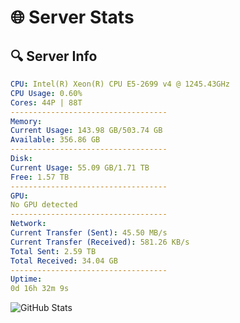 # 🌐 Server Stats
## 🔍 Server Info
```yaml
CPU: Intel(R) Xeon(R) CPU E5-2699 v4 @ 1245.43GHz
CPU Usage: 0.60%
Cores: 44P | 88T
-----------------------------------
Memory:
Current Usage: 143.98 GB/503.74 GB
Available: 356.86 GB
-----------------------------------
Disk:
Current Usage: 55.09 GB/1.71 TB
Free: 1.57 TB
-----------------------------------
GPU:
No GPU detected
-----------------------------------
Network:
Current Transfer (Sent): 45.50 MB/s
Current Transfer (Received): 581.26 KB/s
Total Sent: 2.59 TB
Total Received: 34.04 GB
-----------------------------------
Uptime:
0d 16h 32m 9s
```
![GitHub Stats](https://img.shields.io/badge/Updated-2025-03-08_13:54:58-blue)